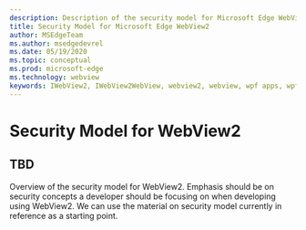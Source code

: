 ```yaml
---
description: Description of the security model for Microsoft Edge WebView2
title: Security Model for Microsoft Edge WebView2
author: MSEdgeTeam
ms.author: msedgedevrel
ms.date: 05/19/2020
ms.topic: conceptual
ms.prod: microsoft-edge
ms.technology: webview
keywords: IWebView2, IWebView2WebView, webview2, webview, wpf apps, wpf, edge, ICoreWebView2, ICoreWebView2Host, browser control, edge html
---
```


# Security Model for WebView2

## TBD

Overview of the security model for WebView2. Emphasis should be on security concepts a developer should be focusing on when developing using WebView2. We can use the material on security model currently in reference as a starting point. 